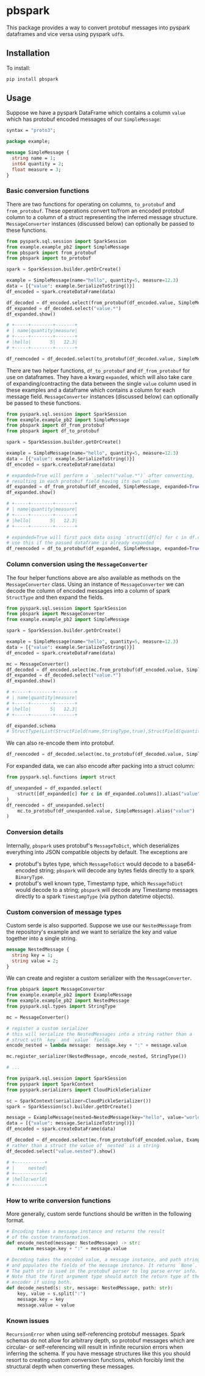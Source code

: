 # pbspark

This package provides a way to convert protobuf messages into pyspark dataframes and vice versa using pyspark `udf`s.

## Installation

To install:

```bash
pip install pbspark
```

## Usage

Suppose we have a pyspark DataFrame which contains a column `value` which has protobuf encoded messages of our `SimpleMessage`:

```protobuf
syntax = "proto3";

package example;

message SimpleMessage {
  string name = 1;
  int64 quantity = 2;
  float measure = 3;
}
```

### Basic conversion functions

There are two functions for operating on columns, `to_protobuf` and `from_protobuf`. These operations convert to/from an encoded protobuf column to a column of a struct representing the inferred message structure. `MessageConverter` instances (discussed below) can optionally be passed to these functions.

```python
from pyspark.sql.session import SparkSession
from example.example_pb2 import SimpleMessage
from pbspark import from_protobuf
from pbspark import to_protobuf

spark = SparkSession.builder.getOrCreate()

example = SimpleMessage(name="hello", quantity=5, measure=12.3)
data = [{"value": example.SerializeToString()}]
df_encoded = spark.createDataFrame(data)

df_decoded = df_encoded.select(from_protobuf(df_encoded.value, SimpleMessage).alias("value"))
df_expanded = df_decoded.select("value.*")
df_expanded.show()

# +-----+--------+-------+
# | name|quantity|measure|
# +-----+--------+-------+
# |hello|       5|   12.3|
# +-----+--------+-------+

df_reencoded = df_decoded.select(to_protobuf(df_decoded.value, SimpleMessage).alias("value"))
```

There are two helper functions, `df_to_protobuf` and `df_from_protobuf` for use on dataframes. They have a kwarg `expanded`, which will also take care of expanding/contracting the data between the single `value` column used in these examples and a dataframe which contains a column for each message field. `MessageConverter` instances (discussed below) can optionally be passed to these functions.

```python
from pyspark.sql.session import SparkSession
from example.example_pb2 import SimpleMessage
from pbspark import df_from_protobuf
from pbspark import df_to_protobuf

spark = SparkSession.builder.getOrCreate()

example = SimpleMessage(name="hello", quantity=5, measure=12.3)
data = [{"value": example.SerializeToString()}]
df_encoded = spark.createDataFrame(data)

# expanded=True will perform a `.select("value.*")` after converting,
# resulting in each protobuf field having its own column
df_expanded = df_from_protobuf(df_encoded, SimpleMessage, expanded=True)
df_expanded.show()

# +-----+--------+-------+
# | name|quantity|measure|
# +-----+--------+-------+
# |hello|       5|   12.3|
# +-----+--------+-------+

# expanded=True will first pack data using `struct([df[c] for c in df.columns])`,
# use this if the passed dataframe is already expanded
df_reencoded = df_to_protobuf(df_expanded, SimpleMessage, expanded=True)
```

### Column conversion using the `MessageConverter`

The four helper functions above are also available as methods on the `MessageConverter` class. Using an instance of `MessageConverter` we can decode the column of encoded messages into a column of spark `StructType` and then expand the fields.

```python
from pyspark.sql.session import SparkSession
from pbspark import MessageConverter
from example.example_pb2 import SimpleMessage

spark = SparkSession.builder.getOrCreate()

example = SimpleMessage(name="hello", quantity=5, measure=12.3)
data = [{"value": example.SerializeToString()}]
df_encoded = spark.createDataFrame(data)

mc = MessageConverter()
df_decoded = df_encoded.select(mc.from_protobuf(df_encoded.value, SimpleMessage).alias("value"))
df_expanded = df_decoded.select("value.*")
df_expanded.show()

# +-----+--------+-------+
# | name|quantity|measure|
# +-----+--------+-------+
# |hello|       5|   12.3|
# +-----+--------+-------+

df_expanded.schema
# StructType(List(StructField(name,StringType,true),StructField(quantity,IntegerType,true),StructField(measure,FloatType,true))
```

We can also re-encode them into protobuf.

```python
df_reencoded = df_decoded.select(mc.to_protobuf(df_decoded.value, SimpleMessage).alias("value"))
```

For expanded data, we can also encode after packing into a struct column:

```python
from pyspark.sql.functions import struct

df_unexpanded = df_expanded.select(
    struct([df_expanded[c] for c in df_expanded.columns]).alias("value")
)
df_reencoded = df_unexpanded.select(
    mc.to_protobuf(df_unexpanded.value, SimpleMessage).alias("value")
)
```

### Conversion details

Internally, `pbspark` uses protobuf's `MessageToDict`, which deserializes everything into JSON compatible objects by default. The exceptions are
* protobuf's bytes type, which `MessageToDict` would decode to a base64-encoded string; `pbspark` will decode any bytes fields directly to a spark `BinaryType`.
* protobuf's well known type, Timestamp type, which `MessageToDict` would decode to a string; `pbspark` will decode any Timestamp messages directly to a spark `TimestampType` (via python datetime objects).

### Custom conversion of message types

Custom serde is also supported. Suppose we use our `NestedMessage` from the repository's example and we want to serialize the key and value together into a single string.

```protobuf
message NestedMessage {
  string key = 1;
  string value = 2;
}
```

We can create and register a custom serializer with the `MessageConverter`.

```python
from pbspark import MessageConverter
from example.example_pb2 import ExampleMessage
from example.example_pb2 import NestedMessage
from pyspark.sql.types import StringType

mc = MessageConverter()

# register a custom serializer
# this will serialize the NestedMessages into a string rather than a
# struct with `key` and `value` fields
encode_nested = lambda message:  message.key + ":" + message.value

mc.register_serializer(NestedMessage, encode_nested, StringType())

# ...

from pyspark.sql.session import SparkSession
from pyspark import SparkContext
from pyspark.serializers import CloudPickleSerializer

sc = SparkContext(serializer=CloudPickleSerializer())
spark = SparkSession(sc).builder.getOrCreate()

message = ExampleMessage(nested=NestedMessage(key="hello", value="world"))
data = [{"value": message.SerializeToString()}]
df_encoded = spark.createDataFrame(data)

df_decoded = df_encoded.select(mc.from_protobuf(df_encoded.value, ExampleMessage).alias("value"))
# rather than a struct the value of `nested` is a string
df_decoded.select("value.nested").show()

# +-----------+
# |     nested|
# +-----------+
# |hello:world|
# +-----------+
```

### How to write conversion functions

More generally, custom serde functions should be written in the following format.

```python
# Encoding takes a message instance and returns the result
# of the custom transformation.
def encode_nested(message: NestedMessage) -> str:
    return message.key + ":" + message.value

# Decoding takes the encoded value, a message instance, and path string
# and populates the fields of the message instance. It returns `None`.
# The path str is used in the protobuf parser to log parse error info.
# Note that the first argument type should match the return type of the
# encoder if using both.
def decode_nested(s: str, message: NestedMessage, path: str):
    key, value = s.split(":")
    message.key = key
    message.value = value
```

### Known issues

`RecursionError` when using self-referencing protobuf messages. Spark schemas do not allow for arbitrary depth, so protobuf messages which are circular- or self-referencing will result in infinite recursion errors when inferring the schema. If you have message structures like this you should resort to creating custom conversion functions, which forcibly limit the structural depth when converting these messages.